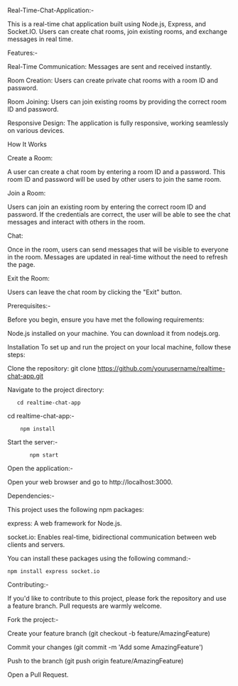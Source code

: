 Real-Time-Chat-Application:-

This is a real-time chat application built using Node.js, Express, and Socket.IO. Users can create chat rooms, join existing rooms, and exchange messages in real time.

Features:-

Real-Time Communication: Messages are sent and received instantly.

Room Creation: Users can create private chat rooms with a room ID and password.

Room Joining: Users can join existing rooms by providing the correct room ID and password.

Responsive Design: The application is fully responsive, working seamlessly on various devices.

How It Works

Create a Room:

A user can create a chat room by entering a room ID and a password. This room ID and password will be used by other users to join the same room.

Join a Room:

Users can join an existing room by entering the correct room ID and password. If the credentials are correct, the user will be able to see the chat messages and interact with others in the room.

Chat:

Once in the room, users can send messages that will be visible to everyone in the room. Messages are updated in real-time without the need to refresh the page.

Exit the Room:

Users can leave the chat room by clicking the "Exit" button.

Prerequisites:-

Before you begin, ensure you have met the following requirements:

Node.js installed on your machine. You can download it from nodejs.org.

Installation To set up and run the project on your local machine, follow these steps:

Clone the repository: git clone https://github.com/yourusername/realtime-chat-app.git

Navigate to the project directory:

       cd realtime-chat-app

cd realtime-chat-app:-

        npm install

Start the server:-

           npm start

Open the application:-

Open your web browser and go to http://localhost:3000.

Dependencies:-

This project uses the following npm packages:

express: A web framework for Node.js.

socket.io: Enables real-time, bidirectional communication between web clients and servers.

You can install these packages using the following command:-

  
    npm install express socket.io

Contributing:-

If you'd like to contribute to this project, please fork the repository and use a feature branch. Pull requests are warmly welcome.

Fork the project:-

Create your feature branch (git checkout -b feature/AmazingFeature)

Commit your changes (git commit -m 'Add some AmazingFeature')

Push to the branch (git push origin feature/AmazingFeature)

Open a Pull Request.
